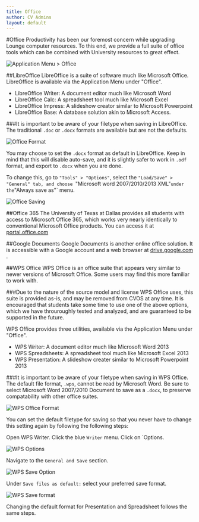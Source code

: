 ```yaml
---
title: Office
author: CV Admins
layout: default
---
```


#Office
Productivity has been our foremost concern while upgrading Lounge computer resources. To this end, we provide a full suite of office tools which can be combined with University resources to great effect.

![Application Menu > Office](/img/work/officeMenu.png)

##LibreOffice
LibreOffice is a suite of software much like Microsoft Office. LibreOffice is available via the Application Menu under "Office".

 * LibreOffice Writer: A document editor much like Microsoft Word
 * LibreOffice Calc: A spreadsheet tool much like Microsoft Excel
 * LibreOffice Impress: A slideshow creator similar to Microsoft Powerpoint
 * LibreOffice Base: A database solution akin to Microsoft Access.

###It is important to be aware of your filetype when saving in LibreOffice. The traditional `.doc` or `.docx` formats are available but are not the defaults.

![Office Format](/img/work/officeFormat.png)

You may choose to set the `.docx` format as default in LibreOffice.  Keep in mind that this will disable auto-save, and it is slightly safer to work in `.odf` format, and export to `.docx` when you are done.

To change this, go to `"Tools" > "Options"`, select the `"Load/Save" > "General" tab, and choose `"Microsoft word 2007/2010/2013 XML"` under the `"Always save as"` menu.

![Office Saving](/img/work/LibreOptionsSave.png)

##Office 365
The University of Texas at Dallas provides all students with access to Microsoft Office 365, which works very nearly identically to conventional Microsoft Office products. You can access it at [portal.office.com](https://portal.office.com)

##Google Documents
Google Documents is another online office solution.  It is accessible with a Google account and a web browser at [drive.google.com](https://drive.google.com) .

##WPS Office
WPS Office is an office suite that appears very similar to newer versions of Microsoft Office.  Some users may find this more familiar to work with.

###Due to the nature of the source model and license WPS Office uses, this suite is provided as-is, and may be removed from CVOS at any time.  It is encouraged that students take some time to use one of the above options, which we have throuroughly tested and analyzed, and are guaranteed to be supported in the future.

WPS Office provides three utilities, available via the Application Menu under "Office".

 * WPS Writer: A document editor much like Microsoft Word 2013
 * WPS Spreadsheets: A spreadsheet tool much like Microsoft Excel 2013
 * WPS Presentation: A slideshow creater similar to Microsoft Powerpoint 2013

###It is important to be aware of your filetype when saving in WPS Office.  The default file format, `.wps`, cannot be read by Microsoft Word.  Be sure to select Microsoft Word 2007/2010 Document to save as a `.docx`, to preserve compatability with other office suites.

![WPS Office Format](/img/work/WPSOfficeFormat.png)

You can set the default filetype for saving so that you never have to change this setting again by following the following steps:

Open WPS Writer. Click the blue `Writer` menu. Click on `Options.

![WPS Options](/img/work/WPSOptions.png)

Navigate to the `General and Save` section.

![WPS Save Option](/img/work/WPSOptionsTab.png)

Under `Save files as default:` select your preferred save format.

![WPS Save format](/img/work/WPSOptionsSave.png)

Changing the default format for Presentation and Spreadsheet follows the same steps.
